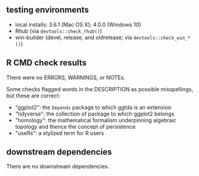 ## testing environments

* local installs: 3.6.1 (Mac OS X); 4.0.0 (Windows 10)
* Rhub (via `devtools::check_rhub()`)
* win-builder (devel, release, and oldrelease; via `devtools::check_win_*()`)

## R CMD check results

There were no ERRORS, WARNINGS, or NOTEs.

Some checks flagged words in the DESCRIPTION as possible misspellings, but these are correct:

* "ggplot2": the `Depends` package to which ggtda is an extension
* "tidyverse": the collection of package to which ggplot2 belongs
* "homology": the mathematical formalism underpinning algebraic topology and thence the concept of persistence
* "useRs": a stylized term for R users

## downstream dependencies

There are no downstream dependencies.
